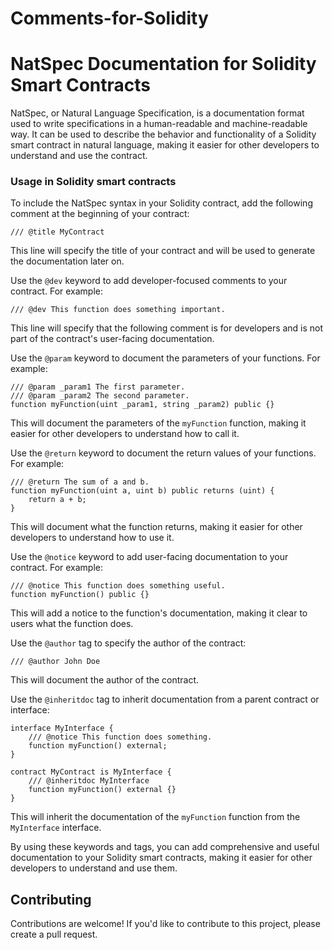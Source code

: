 # Comments-for-Solidity

# NatSpec Documentation for Solidity Smart Contracts

NatSpec, or Natural Language Specification, is a documentation format used to write specifications in a human-readable and machine-readable way. It can be used to describe the behavior and functionality of a Solidity smart contract in natural language, making it easier for other developers to understand and use the contract.

### Usage in Solidity smart contracts

To include the NatSpec syntax in your Solidity contract, add the following comment at the beginning of your contract:

```
/// @title MyContract

```

This line will specify the title of your contract and will be used to generate the documentation later on.

Use the `@dev` keyword to add developer-focused comments to your contract. For example:

```
/// @dev This function does something important.

```

This line will specify that the following comment is for developers and is not part of the contract's user-facing documentation.

Use the `@param` keyword to document the parameters of your functions. For example:

```
/// @param _param1 The first parameter.
/// @param _param2 The second parameter.
function myFunction(uint _param1, string _param2) public {}

```

This will document the parameters of the `myFunction` function, making it easier for other developers to understand how to call it.

Use the `@return` keyword to document the return values of your functions. For example:

```
/// @return The sum of a and b.
function myFunction(uint a, uint b) public returns (uint) {
    return a + b;
}

```

This will document what the function returns, making it easier for other developers to understand how to use it.

Use the `@notice` keyword to add user-facing documentation to your contract. For example:

```
/// @notice This function does something useful.
function myFunction() public {}

```

This will add a notice to the function's documentation, making it clear to users what the function does.

Use the `@author` tag to specify the author of the contract:

```
/// @author John Doe

```

This will document the author of the contract.

Use the `@inheritdoc` tag to inherit documentation from a parent contract or interface:

```
interface MyInterface {
    /// @notice This function does something.
    function myFunction() external;
}

contract MyContract is MyInterface {
    /// @inheritdoc MyInterface
    function myFunction() external {}
}

```

This will inherit the documentation of the `myFunction` function from the `MyInterface` interface.

By using these keywords and tags, you can add comprehensive and useful documentation to your Solidity smart contracts, making it easier for other developers to understand and use them.

## Contributing

Contributions are welcome! If you'd like to contribute to this project, please create a pull request.
